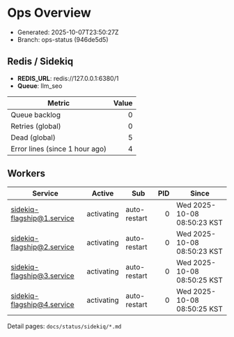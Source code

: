 # Ops Overview

- Generated: 2025-10-07T23:50:27Z
- Branch: ops-status (946de5d5)

## Redis / Sidekiq
- **REDIS_URL**: redis://127.0.0.1:6380/1
- **Queue**: llm_seo

| Metric | Value |
|---|---:|
| Queue backlog | 0 |
| Retries (global) | 0 |
| Dead (global) | 5 |
| Error lines (since 1 hour ago) | 4 |

## Workers
| Service | Active | Sub | PID | Since |
|---|---|---|---:|---|
| sidekiq-flagship@1.service | activating | auto-restart | 0 | Wed 2025-10-08 08:50:23 KST |
| sidekiq-flagship@2.service | activating | auto-restart | 0 | Wed 2025-10-08 08:50:23 KST |
| sidekiq-flagship@3.service | activating | auto-restart | 0 | Wed 2025-10-08 08:50:25 KST |
| sidekiq-flagship@4.service | activating | auto-restart | 0 | Wed 2025-10-08 08:50:25 KST |

Detail pages: `docs/status/sidekiq/*.md`
